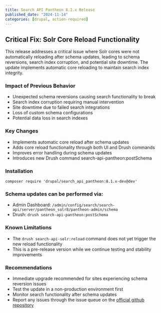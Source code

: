 ```yaml
---
title: Search API Pantheon 8.1.x Release
published_date: "2024-11-14"
categories: [drupal, action-required]
---
```


## Critical Fix: Solr Core Reload Functionality

This release addresses a critical issue where Solr cores were not automatically reloading after schema updates, leading to schema reversions, search index corruption, and potential site downtime. The update implements automatic core reloading to maintain search index integrity.

### Impact of Previous Behavior

* Unexpected schema reversions causing search functionality to break
* Search index corruption requiring manual intervention
* Site downtime due to failed search integrations
* Loss of custom schema configurations
* Potential data loss in search indexes

### Key Changes
* Implements automatic core reload after schema updates
* Adds core reload functionality through both UI and Drush commands
* Improves error handling during schema updates
* Introduces new Drush command search-api-pantheon:postSchema

### Installation

``` shell
composer require 'drupal/search_api_pantheon:8.1.x-dev@dev'
```

### Schema updates can be performed via:
* Admin Dashboard: `/admin/config/search/search-api/server/pantheon_solr8/pantheon-admin/schema`
* Drush: `drush search-api-pantheon:postSchema`

### Known Limitations

* The `drush search-api-solr:reload` command does not yet trigger the new reload functionality
* This is a pre-release version while we continue testing and stability improvements

### Recommendations

* Immediate upgrade recommended for sites experiencing schema reversion issues
* Test the update in a non-production environment first
* Monitor search functionality after schema updates
* Report any issues through the issue queue on the [official github repository](https://github.com/pantheon-systems/search_api_pantheon/issues)
